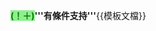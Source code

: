 <span style="font-weight: bold;"><span style="color: green; background-color: lightgreen;">(<span lang="zh-hant">！</span>＋)</span>'''有條件支持'''</span><noinclude>{{模板文檔}}</noinclude>
